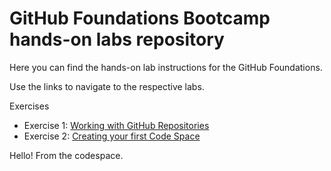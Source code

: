 # GitHub Foundations Bootcamp hands-on labs repository

Here you can find the hands-on lab instructions for the GitHub Foundations.

Use the links to navigate to the respective labs. 

Exercises
- Exercise 1: [Working with GitHub Repositories](/labs/workingwithgithubrepos.md)
- Exercise 2: [Creating your first Code Space](/labs/codespaces.md)


Hello! From the codespace.